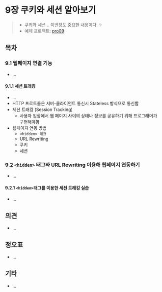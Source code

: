# 9장 쿠키와 세션 알아보기

> * 쿠키와 세션 .. 이번장도 중요한 내용이다. ✨
> * 예제 프로젝트: [pro09](pro09)



## 목차

### 9.1 웹페이지 연결 기능 

* ...

#### 

#### 9.1.1 세션 트래킹

* ...
* HTTP 프로토콜은 서버-클라이언트 통신시 Stateless 방식으로 통신함
* 세션 트래킹 (Session Tracking)
  * 사용자 입장에서 웹 페이지 사이의 상태나 정보를 공유하기 위해 프로그래머가 구현해야함
* 웹페이지 연동 방법
  * `<hidden> 태크`
  * URL Rewriting
  * 쿠키
  * 세션



### 9.2 `<hidden>` 태그와 URL Rewriting 이용해 웹페이지 연동하기

* ...

#### 9.2.1 `<hidden>`태그를 이용한 세션 트래킹 실습

* ...











## 의견

* ...

  

## 정오표

* ...



## 기타

* ...
